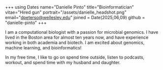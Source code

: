 +++
using Dates
name="Danielle Pinto"
title="Bioinformatician"
vitae="Hired gun"
portrait="/assets/danielle_headshot.png"
email="dpeterso@wellesley.edu"
joined = Date(2025,06,09)
github = "danielle-pinto"
+++

I am a computational biologist with a passion for microbial genomics.
I have lived in the Boston area for almost ten years now,
and have experience working in both academia and biotech.
I am excited about genomics, machine learning, and bioinformatics!

In my free time, I like to go on spend time outside,
listen to podcasts, workout, and spend time with my husband and daughter.

